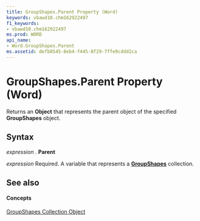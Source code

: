 ```yaml
---
title: GroupShapes.Parent Property (Word)
keywords: vbawd10.chm162922497
f1_keywords:
- vbawd10.chm162922497
ms.prod: WORD
api_name:
- Word.GroupShapes.Parent
ms.assetid: defb8545-8eb4-f445-8f29-7ffe9cddd2ca
---
```



# GroupShapes.Parent Property (Word)

Returns an  **Object** that represents the parent object of the specified **GroupShapes** object.


## Syntax

 _expression_ . **Parent**

 _expression_ Required. A variable that represents a **[GroupShapes](groupshapes-object-word.md)** collection.


## See also


#### Concepts


[GroupShapes Collection Object](groupshapes-object-word.md)

